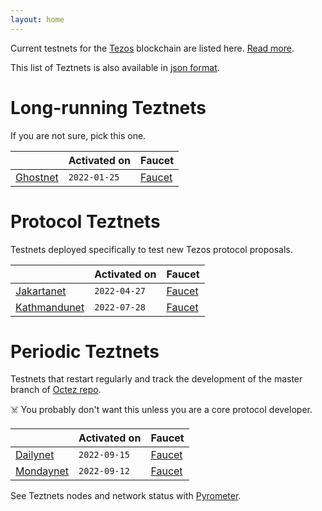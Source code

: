 ```yaml
---
layout: home
---
```


Current testnets for the [Tezos](https://tezos.com) blockchain are listed here. [Read more](about/).

This list of Teztnets is also available in [json format](https://teztnets.xyz/teztnets.json).

# Long-running Teztnets

If you are not sure, pick this one.

| | Activated on | Faucet |
|-------|---------------------|--|
| [Ghostnet](/ghostnet-about) | `2022-01-25` | [Faucet](https://faucet.ghostnet.teztnets.xyz) |



# Protocol Teztnets

Testnets deployed specifically to test new Tezos protocol proposals.

| | Activated on | Faucet |
|-------|---------------------|--|
| [Jakartanet](/jakartanet-about) | `2022-04-27` | [Faucet](https://faucet.jakartanet.teztnets.xyz) |
| [Kathmandunet](/kathmandunet-about) | `2022-07-28` | [Faucet](https://faucet.kathmandunet.teztnets.xyz) |



# Periodic Teztnets

Testnets that restart regularly and track the development of the master branch of [Octez repo](https://gitlab.com/tezos/tezos/).
 
☠️ You probably don't want this unless you are a core protocol developer.

| | Activated on | Faucet |
|-------|---------------------|--|
| [Dailynet](/dailynet-about) | `2022-09-15` | [Faucet](https://faucet.dailynet-2022-09-15.teztnets.xyz) |
| [Mondaynet](/mondaynet-about) | `2022-09-12` | [Faucet](https://faucet.mondaynet-2022-09-12.teztnets.xyz) |




See Teztnets nodes and network status with [Pyrometer](https://pyrometer.teztnets.xyz).
